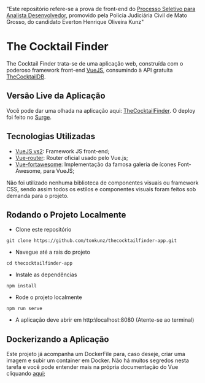 "Este repositório refere-se a prova de front-end do [Processo Seletivo para Analista Desenvolvedor](https://drive.google.com/file/d/1u18xzDJv15Nbp8Y0VkAg_vlbxMjgzReL/view), promovido pela Polícia Judiciária Civil de Mato Grosso, do candidato Everton Henrique Oliveira Kunz"

# The Cocktail Finder

The Cocktail Finder trata-se de uma aplicação web, construída com o poderoso framework front-end [VueJS](https://vuejs.org/), consumindo à API gratuíta [TheCocktailDB](https://www.thecocktaildb.com/api.php).

## Versão Live da Aplicação

Você pode dar uma olhada na aplicação aqui: [TheCocktailFinder](https://thecocktailfinder.surge.sh/). O deploy foi feito no [Surge](https://surge.sh/).

## Tecnologias Utilizadas

 - [VueJS vs2](https://vuejs.org/): Framework JS front-end;
 - [Vue-router](https://router.vuejs.org/): Router oficial usado pelo Vue.js;
 - [Vue-fortawesome](https://www.npmjs.com/package/@fortawesome/vue-fontawesome): Implementação da famosa galeria de ícones Font-Awesome, para VueJS;

 Não foi utilizado nenhuma biblioteca de componentes visuais ou framework CSS, sendo assim todos os estilos e componentes visuais foram feitos sob demanda para o projeto.

## Rodando o Projeto Localmente

 - Clone este repositório 
 ```
 git clone https://github.com/tonkunz/thecocktailfinder-app.git
 ```

- Navegue até a rais do projeto
```
cd thecocktailfinder-app
```

- Instale as dependências
```
npm install
```

- Rode o projeto localmente
```
npm run serve
```

- A aplicação deve abrir em http:\\localhost:8080 (Atente-se ao terminal)


## Dockerizando a Aplicação

Este projeto já acompanha um DockerFile para, caso deseje, criar uma imagem e subir um container em Docker. Não há muitos segredos nesta tarefa e você pode entender mais na própria documentação do Vue cliquando [aqui](https://br.vuejs.org/v2/cookbook/dockerize-vuejs-app.html);

